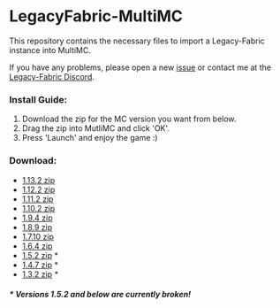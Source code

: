 # LegacyFabric-MultiMC

This repository contains the necessary files to import a Legacy-Fabric instance into MultiMC.

If you have any problems, please open a new [issue](https://github.com/Grayray75/LegacyFabric-MultiMC/issues) or contact me at the [Legacy-Fabric Discord](https://legacyfabric.net/discord).

### Install Guide:

1. Download the zip for the MC version you want from below.
2. Drag the zip into MutliMC and click 'OK'.
3. Press 'Launch' and enjoy the game :)

### Download:

-   [1.13.2 zip](https://github.com/Grayray75/LegacyFabric-MultiMC/raw/main/dist/legacy_fabric_1.13.2.zip)
-   [1.12.2 zip](https://github.com/Grayray75/LegacyFabric-MultiMC/raw/main/dist/legacy_fabric_1.12.2.zip)
-   [1.11.2 zip](https://github.com/Grayray75/LegacyFabric-MultiMC/raw/main/dist/legacy_fabric_1.11.2.zip)
-   [1.10.2 zip](https://github.com/Grayray75/LegacyFabric-MultiMC/raw/main/dist/legacy_fabric_1.10.2.zip)
-   [1.9.4 zip](https://github.com/Grayray75/LegacyFabric-MultiMC/raw/main/dist/legacy_fabric_1.9.4.zip)
-   [1.8.9 zip](https://github.com/Grayray75/LegacyFabric-MultiMC/raw/main/dist/legacy_fabric_1.8.9.zip)
-   [1.7.10 zip](https://github.com/Grayray75/LegacyFabric-MultiMC/raw/main/dist/legacy_fabric_1.7.10.zip)
-   [1.6.4 zip](https://github.com/Grayray75/LegacyFabric-MultiMC/raw/main/dist/legacy_fabric_1.6.4.zip)
-   [1.5.2 zip](https://github.com/Grayray75/LegacyFabric-MultiMC/raw/main/dist/legacy_fabric_1.5.2.zip) \*
-   [1.4.7 zip](https://github.com/Grayray75/LegacyFabric-MultiMC/raw/main/dist/legacy_fabric_1.4.7.zip) \*
-   [1.3.2 zip](https://github.com/Grayray75/LegacyFabric-MultiMC/raw/main/dist/legacy_fabric_1.3.2.zip) \*

##### \* Versions 1.5.2 and below are currently broken!
